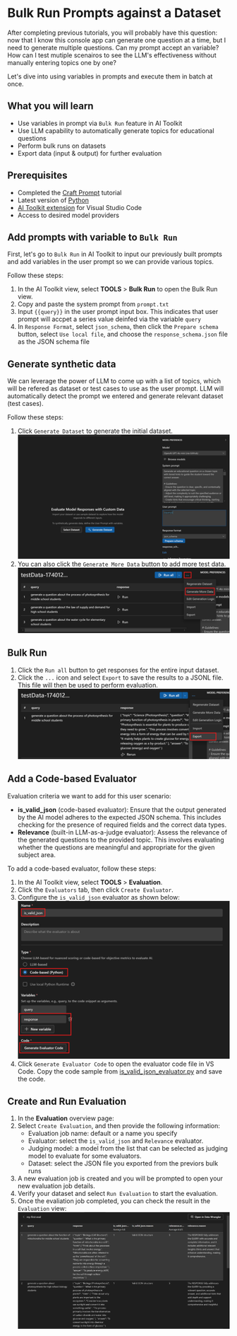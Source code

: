 # Bulk Run Prompts against a Dataset

After completing previous tutorials, you will probably have this question: now that I know this console app can generate one question at a time, but I need to generate multiple questions. Can my prompt accept an variable? How can I test mutiple scenairos to see the LLM's effectiveness without manually entering topics one by one?

Let's dive into using variables in prompts and execute them in batch at once.

## What you will learn

- Use variables in prompt via `Bulk Run` feature in AI Toolkit
- Use LLM capability to automatically generate topics for educational questions
- Perform bulk runs on datasets
- Export data (input & output) for further evaluation
<!-- - Create and run evaluations
- Add a code-based (Python) evaluator -->

## Prerequisites

- Completed the [Craft Prompt](../01_craft_prompt/README.md) tutorial
- Latest version of [Python](https://www.python.org/downloads/)
- [AI Toolkit extension](https://code.visualstudio.com/docs/intelligentapps/overview#_install-and-setup) for Visual Studio Code
- Access to desired model providers

## Add prompts with variable to `Bulk Run`
First, let's go to `Bulk Run` in AI Toolkit to input our previously built prompts and add variables in the user prompt so we can provide various topics.

Follow these steps:
1. In the AI Toolkit view, select **TOOLS** > **Bulk Run** to open the Bulk Run view.
2. Copy and paste the system prompt from `prompt.txt`
3. Input `{{query}}` in the user prompt input box. This indicates that user prompt will accpet a series value deinfed via the variable `query`
4. In `Response Format`, select `json_schema`, then click the `Prepare schema` button, select `Use local file`, and choose the `response_schema.json` file as the JSON schema file

## Generate synthetic data
We can leverage the power of LLM to come up with a list of topics, which will be refered as dataset or test cases to use as the user prompt. LLM will automatically detect the prompt we entered and generate relevant dataset (test cases). 

Follow these steps:
1. Click `Generate Dataset` to generate the initial dataset.
![generate dataset](./images/bulk-run.png)
4. You can also click the `Generate More Data` button to add more test data.
![generate more](./images/generate-more.png)

## Bulk Run
1. Click the `Run all` button to get responses for the entire input dataset.
2. Click the `...` icon and select `Export` to save the results to a JSONL file. This file will then be used to perform evaluation.
![export](./images/export.png)

## Add a Code-based Evaluator

Evaluation criteria we want to add for this user scenario:
- **is_valid_json** (code-based evaluator): Ensure that the output generated by the AI model adheres to the expected JSON schema. This includes checking for the presence of required fields and the correct data types.
- **Relevance** (built-in LLM-as-a-judge evaluator): Assess the relevance of the generated questions to the provided topic. This involves evaluating whether the questions are meaningful and appropriate for the given subject area.

To add a code-based evaluator, follow these steps:
1. In the AI Toolkit view, select **TOOLS** > **Evaluation**.
2. Click the `Evaluators` tab, then click `Create Evaluator`.
3. Configure the `is_valid_json` evaluator as shown below:
![code-based-evaluator](./images/create-evaluator.png)
4. Click `Generate Evaluator Code` to open the evaluator code file in VS Code. Copy the code sample from [is_valid_json_evaluator.py](./is_valid_json_evaluator.py) and save the code.

## Create and Run Evaluation

1. In the **Evaluation** overview page:
2. Select `Create Evaluation`, and then provide the following information:
    - Evaluation job name: default or a name you specify
    - Evaluator: select the `is_valid_json` and `Relevance` evaluator.
    - Judging model: a model from the list that can be selected as judging model to evaluate for some evaluators.
    - Dataset: select the JSON file you exported from the previors bulk runs
3. A new evaluation job is created and you will be prompted to open your new evaluation job details.
4. Verify your dataset and select `Run Evaluation` to start the evaluation.
5. Once the evaliation job completed, you can check the result in the `Evaluation` view:
![eval-reslut](./images/eval-result.png)

